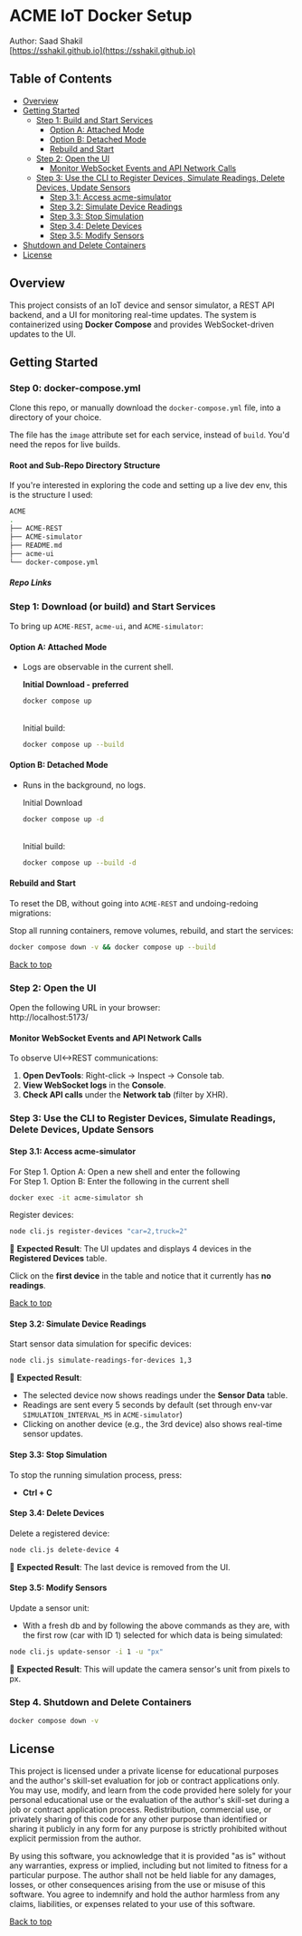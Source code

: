 # ACME IoT Docker Setup
Author: Saad Shakil  
[https://sshakil.github.io](https://sshakil.github.io)

## Table of Contents
- [Overview](#overview)
- [Getting Started](#getting-started)
    - [Step 1: Build and Start Services](#step-1-build-and-start-services)
        - [Option A: Attached Mode](#option-a-attached-mode)
        - [Option B: Detached Mode](#option-b-detached-mode)
        - [Rebuild and Start](#rebuild-and-start)
    - [Step 2: Open the UI](#step-2-open-the-ui)
        - [Monitor WebSocket Events and API Network Calls](#monitor-websocket-events-and-api-network-calls)
    - [Step 3: Use the CLI to Register Devices, Simulate Readings, Delete Devices, Update Sensors](#step-3-use-the-cli-to-register-devices-simulate-readings-delete-devices-update-sensors)
        - [Step 3.1: Access acme-simulator](#step-31-access-acme-simulator)
        - [Step 3.2: Simulate Device Readings](#step-32-simulate-device-readings)
        - [Step 3.3: Stop Simulation](#step-33-stop-simulation)
        - [Step 3.4: Delete Devices](#step-34-delete-devices)
        - [Step 3.5: Modify Sensors](#step-35-modify-sensors)
- [Shutdown and Delete Containers](#shutdown-and-delete-containers)
- [License](#license)

## Overview

This project consists of an IoT device and sensor simulator, a REST API backend, and a UI for monitoring real-time updates. The system is containerized using **Docker Compose** and provides WebSocket-driven updates to the UI.

## Getting Started

### Step 0: docker-compose.yml
Clone this repo, or manually download the `docker-compose.yml` file, into a directory of your choice.

The file has the `image` attribute set for each service, instead of `build`. You'd need the repos for live builds.

#### Root and Sub-Repo Directory Structure
If you're interested in exploring the code and setting up a live dev env, this is the structure I used:
```sh
ACME
.
├── ACME-REST
├── ACME-simulator
├── README.md
├── acme-ui
└── docker-compose.yml
```
##### Repo Links


### Step 1: Download (or build) and Start Services
To bring up `ACME-REST`, `acme-ui`, and `ACME-simulator`:

#### Option A: Attached Mode
- Logs are observable in the current shell.

    **Initial Download - preferred**
    ```sh
    docker compose up
    ```
    
  <br>Initial build:
    ```sh
    docker compose up --build
    ```

#### Option B: Detached Mode
- Runs in the background, no logs.

    Initial Download
    ```sh
    docker compose up -d
    ```

  <br>Initial build:
    ```sh
    docker compose up --build -d
    ```

#### Rebuild and Start
To reset the DB, without going into `ACME-REST` and undoing-redoing migrations:

Stop all running containers, remove volumes, rebuild, and start the services:
```sh
docker compose down -v && docker compose up --build
```
[Back to top](#acme-iot-docker-setup)
### Step 2: Open the UI
Open the following URL in your browser:
<br>http://localhost:5173/

#### Monitor WebSocket Events and API Network Calls

To observe UI<->REST communications:

1. **Open DevTools**: Right-click → Inspect → Console tab.
2. **View WebSocket logs** in the **Console**.
3. **Check API calls** under the **Network tab** (filter by XHR).

### Step 3: Use the CLI to Register Devices, Simulate Readings, Delete Devices, Update Sensors

#### Step 3.1: Access acme-simulator
For Step 1. Option A: Open a new shell and enter the following  
For Step 1. Option B: Enter the following in the current shell

```sh
docker exec -it acme-simulator sh
```

Register devices:

```sh
node cli.js register-devices "car=2,truck=2"
```

📌 **Expected Result**: The UI updates and displays 4 devices in the **Registered Devices** table.

Click on the **first device** in the table and notice that it currently has **no readings**.

[Back to top](#acme-iot-docker-setup)
#### Step 3.2: Simulate Device Readings

Start sensor data simulation for specific devices:

```sh
node cli.js simulate-readings-for-devices 1,3
```

📌 **Expected Result**:

- The selected device now shows readings under the **Sensor Data** table. 
- Readings are sent every 5 seconds by default (set through env-var `SIMULATION_INTERVAL_MS` in `ACME-simulator`)
- Clicking on another device (e.g., the 3rd device) also shows real-time sensor updates.

#### Step 3.3: Stop Simulation

To stop the running simulation process, press:

- **Ctrl + C**

#### Step 3.4: Delete Devices

Delete a registered device:

```sh
node cli.js delete-device 4
```

📌 **Expected Result**: The last device is removed from the UI.

#### Step 3.5: Modify Sensors

Update a sensor unit:
- With a fresh db and by following the above commands as they are, with the first row (car with ID 1) selected for which data is being simulated:

```sh
node cli.js update-sensor -i 1 -u "px"
```

📌 **Expected Result**: This will update the camera sensor's unit from pixels to px.

### Step 4. Shutdown and Delete Containers
```sh
docker compose down -v
```

## License

This project is licensed under a private license for educational purposes and the author's skill-set evaluation for job or contract applications only. You may use, modify, and learn from the code provided here solely for your personal educational use or the evaluation of the author's skill-set during a job or contract application process. Redistribution, commercial use, or privately sharing of this code for any other purpose than identified or sharing it publicly in any form for any purpose is strictly prohibited without explicit permission from the author.

By using this software, you acknowledge that it is provided "as is" without any warranties, express or implied, including but not limited to fitness for a particular purpose. The author shall not be held liable for any damages, losses, or other consequences arising from the use or misuse of this software. You agree to indemnify and hold the author harmless from any claims, liabilities, or expenses related to your use of this software.

[Back to top](#acme-iot-docker-setup)
